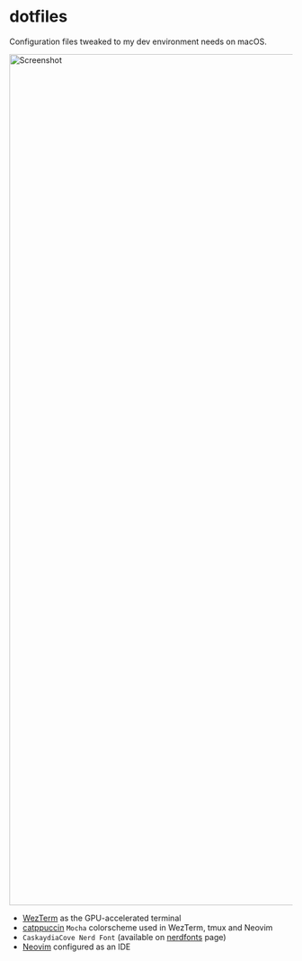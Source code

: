 # dotfiles

Configuration files tweaked to my dev environment needs on macOS.

<img width="1512" alt="Screenshot" src="https://github.com/fedeoliv/dotfiles/assets/5161098/89fab71a-a8de-4676-91d4-6e159c44cd10">

* [WezTerm](https://github.com/wez/wezterm) as the GPU-accelerated terminal
* [catppuccin](https://github.com/catppuccin/catppuccin) `Mocha` colorscheme used in WezTerm, tmux and Neovim
* `CaskaydiaCove Nerd Font` (available on [nerdfonts](https://www.nerdfonts.com/font-downloads) page)
* [Neovim](https://neovim.io/) configured as an IDE
